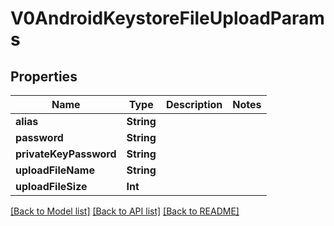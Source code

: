 # V0AndroidKeystoreFileUploadParams

## Properties
Name | Type | Description | Notes
------------ | ------------- | ------------- | -------------
**alias** | **String** |  | 
**password** | **String** |  | 
**privateKeyPassword** | **String** |  | 
**uploadFileName** | **String** |  | 
**uploadFileSize** | **Int** |  | 

[[Back to Model list]](../README.md#documentation-for-models) [[Back to API list]](../README.md#documentation-for-api-endpoints) [[Back to README]](../README.md)


